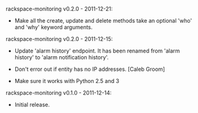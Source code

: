rackspace-monitoring v0.2.0 - 2011-12-21:

* Make all the create, update and delete methods take an optional 'who' and
  'why' keyword arguments.

rackspace-monitoring v0.2.0 - 2011-12-15:

 * Update 'alarm history' endpoint. It has been renamed from 'alarm history'
   to 'alarm notification history'.

 * Don't error out if entity has no IP addresses.
   [Caleb Groom]

 * Make sure it works with Python 2.5 and 3

rackspace-monitoring v0.1.0 - 2011-12-14:

 * Initial release.
